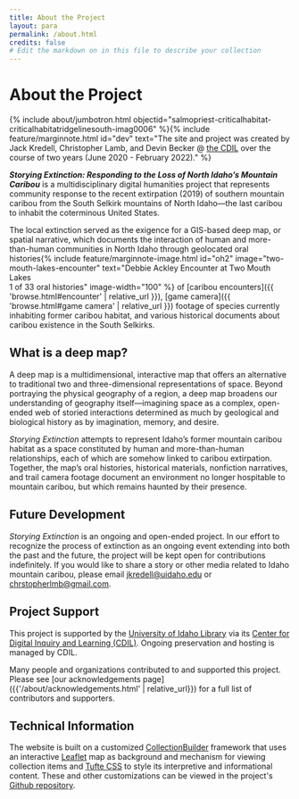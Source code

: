 ```yaml
---
title: About the Project
layout: para
permalink: /about.html
credits: false
# Edit the markdown on in this file to describe your collection
---
```


# About the Project

{% include about/jumbotron.html objectid="salmopriest-criticalhabitat-criticalhabitatridgelinesouth-imag0006" %}{% include feature/marginnote.html id="dev" text="The site and project was created by Jack Kredell, Christopher Lamb, and Devin Becker @ [the CDIL](https://cdil.lib.uidaho.edu/) over the course of two years (June 2020 - February 2022)." %} 

***Storying Extinction: Responding to the Loss of North Idaho’s Mountain Caribou*** is a multidisciplinary digital humanities project that represents community response to the recent extirpation (2019) of southern mountain caribou from the South Selkirk mountains of North Idaho—the last caribou to inhabit the coterminous United States.

The local extinction served as the exigence for a GIS-based deep map, or spatial narrative, which documents the interaction of human and more-than-human communities in North Idaho through geolocated oral histories{% include feature/marginnote-image.html id="oh2" image="two-mouth-lakes-encounter" text="Debbie Ackley Encounter at Two Mouth Lakes <br> 1 of 33 oral histories" image-width="100" %} of [caribou encounters]({{ 'browse.html#encounter' | relative_url }}), [game camera]({{ 'browse.html#game camera' | relative_url }}) footage of species currently inhabiting former caribou habitat, and various historical documents about caribou existence in the South Selkirks. 

## What is a deep map?

A deep map is a multidimensional, interactive map that offers an alternative to traditional two and three-dimensional representations of space. Beyond portraying the physical geography of a region, a deep map broadens our understanding of geography itself—imagining space as a complex, open-ended web of storied interactions determined as much by geological and biological history as by imagination, memory, and desire.
 
*Storying Extinction* attempts to represent Idaho’s former mountain caribou habitat as a space constituted by human and more-than-human relationships, each of which are somehow linked to caribou extirpation. Together, the map’s oral histories, historical materials, nonfiction narratives, and trail camera footage document an environment no longer hospitable to mountain caribou, but which remains haunted by their presence.


## Future Development
 
*Storying Extinction* is an ongoing and open-ended project. In our effort to recognize the process of extinction as an ongoing event extending into both the past and the future, the project will be kept open for contributions indefinitely. If you would like to share a story or other media related to Idaho mountain caribou, please email jkredell@uidaho.edu or chrstopherlmb@gmail.com.

## Project Support 

This project is supported by the [University of Idaho Library](https://www.lib.uidaho.edu/) via its [Center for Digital Inquiry and Learning (CDIL)](https://cdil.lib.uidaho.edu/). Ongoing preservation and hosting is managed by CDIL. 

Many people and organizations contributed to and supported this project. Please see [our acknowledgements page]({{'/about/acknowledgements.html' | relative_url}}) for a full list of contributors and supporters.

## Technical Information

The website is built on a customized [CollectionBuilder](https://collectionbuilder.github.io/) framework that uses an interactive [Leaflet](https://leafletjs.com) map as background and mechanism for viewing collection items and [Tufte CSS](https://edwardtufte.github.io/tufte-css/) to style its interpretive and informational content. These and other customizations can be viewed in the project's [Github repository](https://github.com/thecdil/storying_combined).

